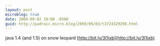 ```yaml
---
layout: post
microblog: true
date: 2009-09-02 19:00 -0500
guid: http://padraic.micro.blog/2009/09/03/t3724329298.html
---
```

java 1.4 (and 1.5) on snow leopard [http://bit.ly/3l1ixb](http://bit.ly/3l1ixb)
